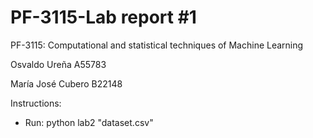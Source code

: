 # PF-3115-Lab report #1

PF-3115: Computational and statistical techniques of Machine Learning

Osvaldo Ureña  A55783

María José Cubero B22148

Instructions:

- Run: python lab2 "dataset.csv"
